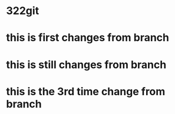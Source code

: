 # 322git
# this is first changes from branch
# this is still changes from branch
# this is the 3rd time change from branch
